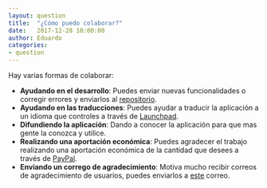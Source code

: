 ```yaml
---
layout: question
title:  "¿Cómo puedo colaborar?"
date:   2017-12-28 10:00:00
author: Eduardo
categories:
- question
---
```

Hay varias formas de colaborar:

* **Ayudando en el desarrollo**: Puedes enviar nuevas funcionalidades o corregir errores y enviarlos al [repositorio](https://github.com/soker90/betcon).
* **Ayudando en las traducciones**: Puedes ayudar a traducir la aplicación a un idioma que controles a través de [Launchpad](https://translations.launchpad.net/betcon).
* **Difundiendo la aplicación**: Dando a conocer la aplicación para que mas gente la conozca y utilice.
* **Realizando una aportación económica**: Puedes agradecer el trabajo realizando una aportación económica de la cantidad que desees a través de [PayPal](https://www.paypal.me/eduparra).
* **Enviando un corrego de agradecimiento**: Motiva mucho recibir correos de agradecimiento de usuarios, puedes enviarlos a [este](mailto:eduparra90@gmail.com) correo.

